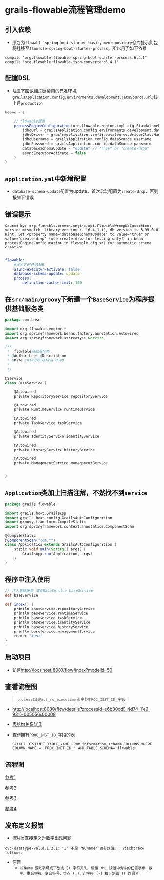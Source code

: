 # grails-flowable流程管理demo


## 引入依赖

* 原包为`flowable-spring-boot-starter-basic`，`mvnrepository`仓库提示此包将迁移至`flowable-spring-boot-starter-process`，所以用了如下依赖

```
compile "org.flowable:flowable-spring-boot-starter-process:6.4.1"
compile 'org.flowable:flowable-json-converter:6.4.1'
```

## 配置DSL

* 注意下面数据库链接用的开发环境`grailsApplication.config.environments.development.dataSource.url`,线上用`production`

```groovy
beans = {

    // flowable配置
    processEngineConfiguration(org.flowable.engine.impl.cfg.StandaloneProcessEngineConfiguration) {
        jdbcUrl = grailsApplication.config.environments.development.dataSource.url
        jdbcDriver = grailsApplication.config.dataSource.driverClassName
        jdbcUsername = grailsApplication.config.dataSource.username
        jdbcPassword = grailsApplication.config.dataSource.password
        databaseSchemaUpdate = "update" // "true" or "create-drop"
        asyncExecutorActivate = false
    }
}
```

## `application.yml`中新增配置

* `database-schema-update`配置为update，首次启动配置为`create-drop`，否则报如下错误


## 错误提示

```
Caused by: org.flowable.common.engine.api.FlowableWrongDbException: version mismatch: library version is '6.4.1.3', db version is 5.99.0.0 Hint: Set <property name="databaseSchemaUpdate" to value="true" or value="create-drop" (use create-drop for testing only!) in bean processEngineConfiguration in flowable.cfg.xml for automatic schema creation
```

```yaml

flowable:
    #关闭定时任务JOB
    async-executor-activate: false
    database-schema-update: update
    process:
        definition-cache-limit: 100
```

## 在`src/main/groovy`下新建一个`BaseService`为程序提供基础服务类

```groovy
package com.base

import org.flowable.engine.*
import org.springframework.beans.factory.annotation.Autowired
import org.springframework.stereotype.Service

/**
 *  flowable基础服务类
 * @Author Lee* @Description
 * @Date 2019年03月18日 0:00
 *
 */

@Service
class BaseService {

    @Autowired
    private RepositoryService repositoryService

    @Autowired
    private RuntimeService runtimeService

    @Autowired
    private TaskService taskService

    @Autowired
    private IdentityService identityService

    @Autowired
    private HistoryService historyService

    @Autowired
    private ManagementService managementService


}

```

## `Application`类加上扫描注解，不然找不到`service`

```groovy
package grails.flowable

import grails.boot.GrailsApp
import grails.boot.config.GrailsAutoConfiguration
import groovy.transform.CompileStatic
import org.springframework.context.annotation.ComponentScan

@CompileStatic
@ComponentScan("com.*")
class Application extends GrailsAutoConfiguration {
    static void main(String[] args) {
        GrailsApp.run(Application, args)
    }
}
```

## 程序中注入使用

```groovy
// 注入基础服务 或者BaseService baseService
def baseService

def index() {
    println baseService.repositoryService
    println baseService.runtimeService
    println baseService.taskService
    println baseService.identityService
    println baseService.historyService
    println baseService.managementService
    render "test"
}
```

## 启动项目

* 访问[http://localhost:8080/flow/index?modelId=50](http://localhost:8080/flow/index?modelId=50)

## 查看流程图

> `processId`是`act_ru_execution`表中的`PROC_INST_ID_`字段

* [http://localhost:8080/flow/details?processId=e6b30dd0-4d74-11e9-9315-005056c00008](http://localhost:8080/flow/details?processId=e6b30dd0-4d74-11e9-9315-005056c00008)
* [表结构关系详见](https://blog.csdn.net/hj7jay/article/details/51302829)
* 查询拥有`PROC_INST_ID_`字段的表

    ```mysql
    SELECT DISTINCT TABLE_NAME FROM information_schema.COLUMNS WHERE COLUMN_NAME = 'PROC_INST_ID_' AND TABLE_SCHEMA='flowable'
    ```

## 流程图

[参考1](https://github.com/hs-web/hsweb-flowable-modeler)

[参考2](https://blog.csdn.net/qq_38425662/article/details/82898198)

[参考3](https://tkjohn.github.io/flowable-userguide/#_introduction)

[参考4](http://www.pianshen.com/article/626055363/)


## 发布定义报错

* 流程id直接定义为数字出现问题

```
cvc-datatype-valid.1.2.1: '1' 不是 'NCName' 的有效值。. Stacktrace follows:
```

* 原因
    * `NCName 要以字母或下划线 () 字符开头，后接 XML 规范中允许的任意字母、数字、重音字符、变音符号、句点 (.)、连字符 (-) 和下划线 () 的组合`